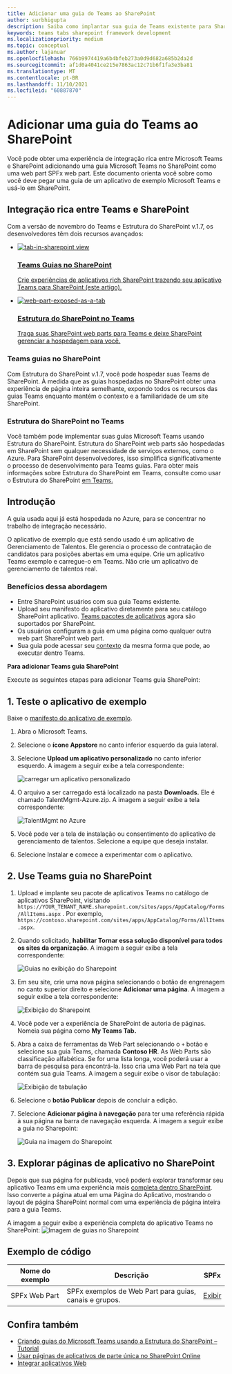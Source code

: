 ```yaml
---
title: Adicionar uma guia do Teams ao SharePoint
author: surbhigupta
description: Saiba como implantar sua guia de Teams existente para SharePoint como uma web part Estrutura do SharePoint usando exemplos de código.
keywords: teams tabs sharepoint framework development
ms.localizationpriority: medium
ms.topic: conceptual
ms.author: lajanuar
ms.openlocfilehash: 766b9974419a6b4bfeb273a0d9d682a685b2da2d
ms.sourcegitcommit: af1d0a4041ce215e7863ac12c71b6f1fa3e3ba81
ms.translationtype: MT
ms.contentlocale: pt-BR
ms.lasthandoff: 11/10/2021
ms.locfileid: "60887870"
---
```

# <a name="add-teams-tab-to-sharepoint"></a>Adicionar uma guia do Teams ao SharePoint

Você pode obter uma experiência de integração rica entre Microsoft Teams e SharePoint adicionando uma guia Microsoft Teams no SharePoint como uma web part SPFx web part. Este documento orienta você sobre como você deve pegar uma guia de um aplicativo de exemplo Microsoft Teams e usá-lo em SharePoint. 

## <a name="rich-integration-between-teams-and-sharepoint"></a>Integração rica entre Teams e SharePoint

Com a versão de novembro do Teams e Estrutura do SharePoint v.1.7, os desenvolvedores têm dois recursos avançados:

<ul  class="panelContent cardsC">
<li>
    <a href="#introduction">
        <div class="cardSize">
            <div class="cardPadding">
                <div class="card">
                    <div class="cardImageOuter">
                        <div class="cardImage bgdAccent1">
                            <img src="~/assets/images/tabs/tabs-in-sharepoint/image084.png" alt="tab-in-sharepoint view"/>
                        </div>
                    </div>
                    <div class="cardText">
                        <h3>Teams Guias no SharePoint</h3>
                        <p>Crie experiências de aplicativos rich SharePoint trazendo seu aplicativo Teams para SharePoint (este artigo).</p>
                    </div>
                </div>
            </div>
        </div>
    </a>
</li>
<li>
    <a href="/sharepoint/dev/spfx/web-parts/get-started/using-web-part-as-ms-teams-tab">
        <div class="cardSize">
            <div class="cardPadding">
                <div class="card">
                    <div class="cardImageOuter">
                        <div class="cardImage bgdAccent1">
                            <img src="~/assets/images/tabs/tabs-in-sharepoint/SharePoint-web-part-exposed-as-a-Tab-in-Microsoft-Teams.png" alt="web-part-exposed-as-a-tab" />
                        </div>
                    </div>
                    <div class="cardText">
                        <h3>Estrutura do SharePoint no Teams</h3>
                        <p>Traga suas SharePoint web parts para Teams e deixe SharePoint gerenciar a hospedagem para você.</p>
                    </div>
                </div>
            </div>
        </div>
    </a>
</li>
</ul>

### <a name="teams-tabs-in-sharepoint"></a>Teams guias no SharePoint

Com Estrutura do SharePoint v.1.7, você pode hospedar suas Teams de SharePoint. À medida que as guias hospedadas  no SharePoint obter uma experiência de página inteira semelhante, expondo todos os recursos das guias Teams enquanto mantém o contexto e a familiaridade de um site SharePoint.

### <a name="sharepoint-framework-in-teams"></a>Estrutura do SharePoint no Teams

Você também pode implementar suas guias Microsoft Teams usando Estrutura do SharePoint. Estrutura do SharePoint web parts são hospedadas em SharePoint sem qualquer necessidade de serviços externos, como o Azure. Para SharePoint desenvolvedores, isso simplifica significativamente o processo de desenvolvimento para Teams guias. Para obter mais informações sobre Estrutura do SharePoint em Teams, consulte como usar o Estrutura do SharePoint [em Teams.](/sharepoint/dev/spfx/web-parts/get-started/using-web-part-as-ms-teams-tab)

## <a name="introduction"></a>Introdução

A guia usada aqui já está hospedada no Azure, para se concentrar no trabalho de integração necessário.

O aplicativo de exemplo que está sendo usado é um aplicativo de Gerenciamento de Talentos. Ele gerencia o processo de contratação de candidatos para posições abertas em uma equipe. Crie um aplicativo Teams exemplo e carregue-o em Teams. Não crie um aplicativo de gerenciamento de talentos real.

### <a name="benefits-of-this-approach"></a>Benefícios dessa abordagem

* Entre SharePoint usuários com sua guia Teams existente.
* Upload seu manifesto do aplicativo diretamente para seu catálogo SharePoint aplicativo. [Teams pacotes de aplicativos](~/concepts/build-and-test/apps-package.md) agora são suportados por SharePoint.
* Os usuários configuram a guia em uma página como qualquer outra web part SharePoint web part.
* Sua guia pode acessar seu [contexto](~/tabs/how-to/access-teams-context.md) da mesma forma que pode, ao executar dentro Teams.

**Para adicionar Teams guia SharePoint**

Execute as seguintes etapas para adicionar Teams guia SharePoint:

## <a name="1-test-the-sample-app"></a>1. Teste o aplicativo de exemplo

Baixe o [manifesto do aplicativo de exemplo](https://github.com/MicrosoftDocs/msteams-docs/raw/master/msteams-platform/assets/downloads/TalentMgmt-Azure.zip).

1. Abra o Microsoft Teams.
1. Selecione o **ícone Appstore** no canto inferior esquerdo da guia lateral.
1. Selecione **Upload um aplicativo personalizado** no canto inferior esquerdo. A imagem a seguir exibe a tela correspondente:  

    ![carregar um aplicativo personalizado](~/assets/images/tabs/tabs-in-sharepoint/upload-custom-app.png)

1. O arquivo a ser carregado está localizado na pasta **Downloads.** Ele é chamado TalentMgmt-Azure.zip. A imagem a seguir exibe a tela correspondente:
 
    ![TalentMgmt no Azure](~/assets/images/tabs/tabs-in-sharepoint/talentmgmt-azure.png)

1. Você pode ver a tela de instalação ou consentimento do aplicativo de gerenciamento de talentos. Selecione a equipe que deseja instalar. 
1. Selecione Instalar **e** comece a experimentar com o aplicativo.

## <a name="2-use-teams-tab-in-sharepoint"></a>2. Use Teams guia no SharePoint

1. Upload e implante seu pacote de aplicativos Teams no catálogo de aplicativos SharePoint, visitando `https://YOUR_TENANT_NAME.sharepoint.com/sites/apps/AppCatalog/Forms/AllItems.aspx` . Por exemplo, `https://contoso.sharepoint.com/sites/apps/AppCatalog/Forms/AllItems.aspx`.

1. Quando solicitado, **habilitar Tornar essa solução disponível para todos os sites da organização**.
A imagem a seguir exibe a tela correspondente:

   ![Guias no exibição do Sharepoint](~/assets/images/tabs/tabs-in-sharepoint/image065.png)

1. Em seu site, crie uma nova página selecionando o botão de engrenagem no canto superior direito e selecione **Adicionar uma página**.
A imagem a seguir exibe a tela correspondente:

   ![Exibição do Sharepoint](~/assets/images/tabs/tabs-in-sharepoint/image066.png)

1. Você pode ver a experiência de SharePoint de autoria de páginas. Nomeia sua página como **My Teams Tab.**

1. Abra a caixa de ferramentas da Web Part selecionando o `+` botão e selecione sua guia Teams, chamada **Contoso HR**. As Web Parts são classificação alfabética. Se for uma lista longa, você poderá usar a barra de pesquisa para encontrá-la. Isso cria uma Web Part na tela que contém sua guia Teams. A imagem a seguir exibe o visor de tabulação:

   ![Exibição de tabulação](~/assets/images/tabs/tabs-in-sharepoint/image071.png)

1. Selecione o **botão Publicar** depois de concluir a edição.

1. Selecione **Adicionar página à navegação** para ter uma referência rápida à sua página na barra de navegação esquerda. A imagem a seguir exibe a guia no Sharepoint: 

   ![Guia na imagem do Sharepoint](~/assets/images/tabs/tabs-in-sharepoint/image073.png)

## <a name="3-explore-app-pages-in-sharepoint"></a>3. Explorar páginas de aplicativo no SharePoint

Depois que sua página for publicada, você poderá explorar transformar seu aplicativo Teams em uma experiência mais [completa dentro SharePoint](/sharepoint/dev/spfx/web-parts/single-part-app-pages). Isso converte a página atual em uma Página do Aplicativo, mostrando o layout de página SharePoint normal com uma experiência de página inteira para a guia Teams. 

A imagem a seguir exibe a experiência completa do aplicativo Teams no SharePoint: ![ Imagem de guias no Sharepoint](~/assets/images/tabs/tabs-in-sharepoint/image085.png)

## <a name="code-sample"></a>Exemplo de código
| **Nome do exemplo** | **Descrição** | **SPFx** |
|-----------------|-----------------|----------|
| SPFx Web Part | SPFx exemplos de Web Part para guias, canais e grupos. | [Exibir](https://github.com/OfficeDev/Microsoft-Teams-Samples/tree/main/samples/tab-channel-group/spfx)

## <a name="see-also"></a>Confira também

* [Criando guias do Microsoft Teams usando a Estrutura do SharePoint – Tutorial](/sharepoint/dev/spfx/web-parts/get-started/using-web-part-as-ms-teams-tab)
* [Usar páginas de aplicativos de parte única no SharePoint Online](/sharepoint/dev/spfx/web-parts/single-part-app-pages)
* [Integrar aplicativos Web](~/samples/integrate-web-apps-overview.md)
